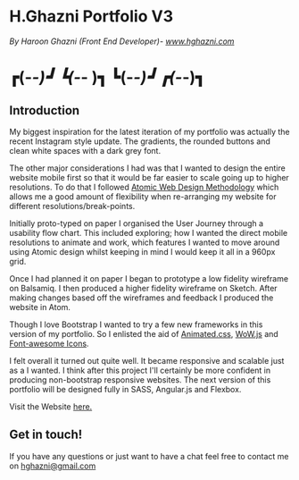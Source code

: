# H.Ghazni Portfolio V3

*By Haroon Ghazni (Front End Developer)- www.hghazni.com*

# ┏(-_-)┛ ┗(-_-﻿ )┓ ┗(-_-)┛ ┏(-_-)┓

Introduction
-
My biggest inspiration for the latest iteration of my portfolio was actually the recent Instagram style update. The gradients, the rounded buttons and clean white spaces with a dark grey font.

The other major considerations I had was that I wanted to design the entire website mobile first so that it would be far easier to scale going up to higher resolutions. To do that I followed <a href="http://bradfrost.com/blog/post/atomic-web-design/">Atomic Web Design Methodology</a> which allows me a good amount of flexibility when re-arranging my website for different resolutions/break-points.

Initially proto-typed on paper I organised the User Journey through a usability flow chart. This included exploring; how I wanted the direct mobile resolutions to animate and work, which features I wanted to move around using Atomic design whilst keeping in mind I would keep it all in a 960px grid.

Once I had planned it on paper I began to prototype a low fidelity wireframe on Balsamiq. I then produced a higher fidelity wireframe on Sketch. After making changes based off the wireframes and feedback I produced the website in Atom.

Though I love Bootstrap I wanted to try a few new frameworks in this version of my portfolio. So I enlisted the aid of <a href="https://daneden.github.io/animate.css/">Animated.css</a>, <a href="http://mynameismatthieu.com/WOW/">WoW.js</a> and <a href="http://fontawesome.io/icons/">Font-awesome Icons</a>.

I felt overall it turned out quite well. It became responsive and scalable just as a I wanted. I think after this project I'll certainly be more confident in producing non-bootstrap responsive websites. The next version of this portfolio will be designed fully in SASS, Angular.js and Flexbox.

Visit the Website <a href="http://www.hghazni.com">here.</a>

Get in touch!
-
If you have any questions or just want to have a chat feel free to contact me on hghazni@gmail.com
